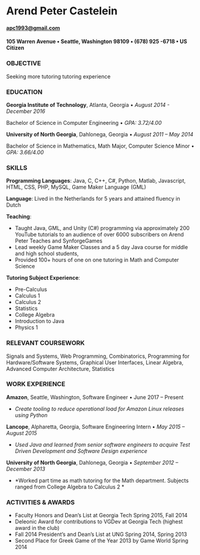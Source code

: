 # Arend Peter Castelein
#### apc1993@gmail.com
#### 105 Warren Avenue • Seattle, Washington 98109 • (678) 925 -6718 • US Citizen

### __OBJECTIVE__
Seeking more tutoring tutoring experience

### __EDUCATION__
__Georgia Institute of Technology__, Atlanta, Georgia • *August 2014  - December 2016*

Bachelor of Science in Computer Engineering • *GPA: 3.72/4.00*

__University of North Georgia__, Dahlonega, Georgia • *August 2011 – May 2014*

Bachelor of Science in Mathematics, Math Major, Computer Science Minor • *GPA: 3.66/4.00*

### __SKILLS__
__Programming Languages__: Java, C, C++, C#, Python, Matlab, Javascript, HTML, CSS, PHP, MySQL, Game Maker Language (GML)

__Language__: Lived in the Netherlands for 5 years and attained fluency in Dutch

__Teaching__:
 - Taught Java, GML, and Unity (C#) programming via approximately 200 YouTube tutorials to an audience of over 6000 subscribers on Arend Peter Teaches and SynforgeGames  
 - Lead weekly Game Maker Classes and a 5 day Java course for middle and high school students, 
 - Provided 100+ hours of one on one tutoring in Math and Computer Science

__Tutoring Subject Experience__:
 - Pre-Calculus
 - Calculus 1
 - Calculus 2
 - Statistics
 - College Algebra
 - Introduction to Java
 - Physics 1


### __RELEVANT COURSEWORK__
Signals and Systems, Web Programming, Combinatorics, Programming for Hardware/Software Systems, Graphical User Interfaces, Linear Algebra, Advanced Computer Architecture, Statistics

### __WORK EXPERIENCE__
__Amazon__, Seattle, Washington, Software Engineer • June 2017 – Present

 - *Create tooling to reduce operational load for Amazon Linux releases using Python*

__Lancope__, Alpharetta, Georgia, Software Engineering Intern • *May 2015 – August 2015*

 - *Used Java and learned from senior software engineers to acquire Test Driven Development and Software Design experience*

__University of North Georgia__, Dahlonega, Georgia • *September 2012 – December 2013*

 - *Worked part time as math tutoring for the Math department. Subjects ranged from College Algebra to Calculus 2 *

### __ACTIVITIES & AWARDS__
 - Faculty Honors and Dean’s List at Georgia Tech Spring 2015, Fall 2014  
 - Deleonic Award for contributions to VGDev at Georgia Tech (highest award in the club)
 - Fall 2014 President’s and Dean’s List at UNG Spring 2014, Spring 2013  
 - Second Place for Greek Game of the Year 2013 by Game World Spring 2014
